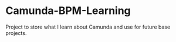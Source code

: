# Camunda-BPM-Learning
Project to store what I learn about Camunda and use for future base projects.
